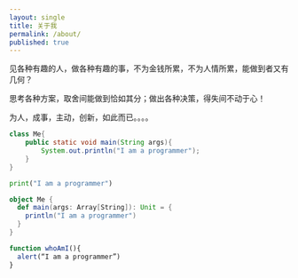 ```yaml
---
layout: single
title: 关于我
permalink: /about/
published: true
---
```


见各种有趣的人，做各种有趣的事，不为金钱所累，不为人情所累，能做到者又有几何？

思考各种方案，取舍间能做到恰如其分；做出各种决策，得失间不动于心！ 

为人，成事，主动，创新，如此而已。。。。

```java
class Me{
    public static void main(String args){
        System.out.println("I am a programmer");
    }
}
```

```python
print("I am a programmer")
```

```scala
object Me {
  def main(args: Array[String]): Unit = {
    println("I am a programmer")
  }
}
```

```javascript
function whoAmI(){
  alert(“I am a programmer”)
}
```
